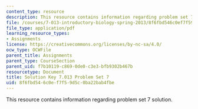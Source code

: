 ```yaml
---
content_type: resource
description: This resource contains information regarding problem set 7 solution.
file: /courses/7-013-introductory-biology-spring-2013/8f6fbd546c0ef7f59d5c0ba22bab4fbe_MIT7_013S13_Pset7S.pdf
file_type: application/pdf
learning_resource_types:
- Assignments
license: https://creativecommons.org/licenses/by-nc-sa/4.0/
ocw_type: OCWFile
parent_title: Assignments
parent_type: CourseSection
parent_uid: f7b10119-c869-0de0-c3e3-bfb9302b467b
resourcetype: Document
title: Solution Key 7.013 Problem Set 7
uid: 8f6fbd54-6c0e-f7f5-9d5c-0ba22bab4fbe
---
```

This resource contains information regarding problem set 7 solution.